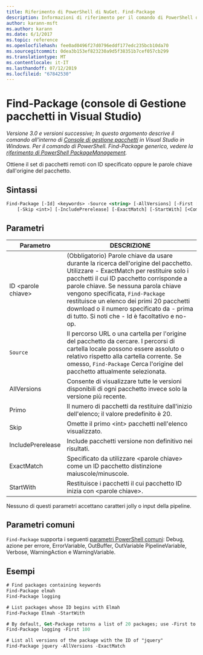 ```yaml
---
title: Riferimento di PowerShell di NuGet. Find-Package
description: Informazioni di riferimento per il comando di PowerShell di Find-Package nella Console di gestione pacchetti NuGet in Visual Studio.
author: karann-msft
ms.author: karann
ms.date: 6/1/2017
ms.topic: reference
ms.openlocfilehash: fee0ad0496f27d0796eddf177edc235bcb10da70
ms.sourcegitcommit: 0dea3b153ef823230a9d5f38351b7cef057cb299
ms.translationtype: MT
ms.contentlocale: it-IT
ms.lasthandoff: 07/12/2019
ms.locfileid: "67842530"
---
```

# <a name="find-package-package-manager-console-in-visual-studio"></a>Find-Package (console di Gestione pacchetti in Visual Studio)

*Versione 3.0 e versioni successive; In questo argomento descrive il comando all'interno di [Console di gestione pacchetti](package-manager-console.md) in Visual Studio in Windows. Per il comando di PowerShell. Find-Package generico, vedere la [riferimento di PowerShell PackageManagement](/powershell/module/packagemanagement/?view=powershell-6).*

Ottiene il set di pacchetti remoti con ID specificato oppure le parole chiave dall'origine del pacchetto.

## <a name="syntax"></a>Sintassi

```ps
Find-Package [-Id] <keywords> -Source <string> [-AllVersions] [-First [<int>]]
    [-Skip <int>] [-IncludePrerelease] [-ExactMatch] [-StartWith] [<CommonParameters>]
```

## <a name="parameters"></a>Parametri

| Parametro | DESCRIZIONE |
| --- | --- |
| ID &lt;parole chiave&gt; | (Obbligatorio) Parole chiave da usare durante la ricerca dell'origine del pacchetto. Utilizzare - ExactMatch per restituire solo i pacchetti il cui ID pacchetto corrisponde a parole chiave. Se nessuna parola chiave vengono specificata, `Find-Package` restituisce un elenco dei primi 20 pacchetti download o il numero specificato da - prima di tutto. Si noti che - Id è facoltativo e no-op. |
| `Source` | Il percorso URL o una cartella per l'origine del pacchetto da cercare. I percorsi di cartella locale possono essere assoluto o relativo rispetto alla cartella corrente. Se omesso, `Find-Package` Cerca l'origine del pacchetto attualmente selezionata. |
| AllVersions | Consente di visualizzare tutte le versioni disponibili di ogni pacchetto invece solo la versione più recente. |
| Primo | Il numero di pacchetti da restituire dall'inizio dell'elenco; il valore predefinito è 20. |
| Skip | Omette il primo &lt;int&gt; pacchetti nell'elenco visualizzato.  |
| IncludePrerelease | Include pacchetti versione non definitivo nei risultati. |
| ExactMatch | Specificato da utilizzare &lt;parole chiave&gt; come un ID pacchetto distinzione maiuscole/minuscole. |
| StartWith | Restituisce i pacchetti il cui pacchetto ID inizia con &lt;parole chiave&gt;. |

Nessuno di questi parametri accettano caratteri jolly o input della pipeline.

## <a name="common-parameters"></a>Parametri comuni

`Find-Package` supporta i seguenti [parametri PowerShell comuni](http://go.microsoft.com/fwlink/?LinkID=113216): Debug, azione per errore, ErrorVariable, OutBuffer, OutVariable PipelineVariable, Verbose, WarningAction e WarningVariable.

## <a name="examples"></a>Esempi

```ps
# Find packages containing keywords
Find-Package elmah
Find-Package logging

# List packages whose ID begins with Elmah
Find-Package Elmah -StartWith

# By default, Get-Package returns a list of 20 packages; use -First to show more
Find-Package logging -First 100

# List all versions of the package with the ID of "jquery"
Find-Package jquery -AllVersions -ExactMatch
```
